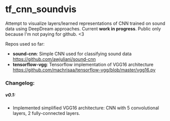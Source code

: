 # tf_cnn_soundvis

Attempt to visualize layers/learned representations of CNN trained on sound data using DeepDream approaches.
Current __work in progress__. Public only because I'm not paying for github. <3

Repos used so far:
+ __sound-cnn__: Simple CNN used for classifying sound data https://github.com/awjuliani/sound-cnn
+ __tensorflow-vgg__: Tensorflow implementation of VGG16 architecture https://github.com/machrisaa/tensorflow-vgg/blob/master/vgg16.py

### Changelog:
##### v0.1:
  + Implemented simplified VGG16 architecture: CNN with 5 convolutional layers, 2 fully-connected layers.
